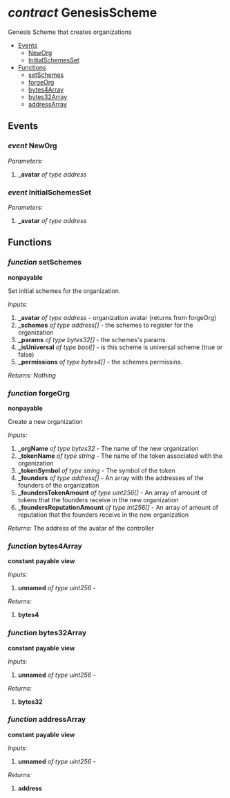 # *contract* GenesisScheme
Genesis Scheme that creates organizations

- [Events](#events)
    - [NewOrg](#event-NewOrg)
    - [InitialSchemesSet](#event-InitialSchemesSet)
- [Functions](#functions)
    - [setSchemes](#function-setSchemes)
    - [forgeOrg](#function-forgeOrg)
    - [bytes4Array](#function-bytes4Array)
    - [bytes32Array](#function-bytes32Array)
    - [addressArray](#function-addressArray)

## Events
### *event* NewOrg
*Parameters:*
1. **_avatar** *of type address*

### *event* InitialSchemesSet
*Parameters:*
1. **_avatar** *of type address*

## Functions
### *function* setSchemes

**nonpayable**


Set initial schemes for the organization.

*Inputs:*
1. **_avatar** *of type address* - organization avatar (returns from forgeOrg)
2. **_schemes** *of type address[]* - the schemes to register for the organization
3. **_params** *of type bytes32[]* - the schemes's params
4. **_isUniversal** *of type bool[]* - is this scheme is universal scheme (true or false)
5. **_permissions** *of type bytes4[]* - the schemes permissins.

*Returns:*
*Nothing*

### *function* forgeOrg

**nonpayable**


Create a new organization

*Inputs:*
1. **_orgName** *of type bytes32* - The name of the new organization
2. **_tokenName** *of type string* - The name of the token associated with the organization
3. **_tokenSymbol** *of type string* - The symbol of the token
4. **_founders** *of type address[]* - An array with the addresses of the founders of the organization
5. **_foundersTokenAmount** *of type uint256[]* - An array of amount of tokens that the founders receive in the new organization
6. **_foundersReputationAmount** *of type int256[]* - An array of amount of reputation that the  founders receive in the new organization 

*Returns:*
The address of the avatar of the controller

### *function* bytes4Array

**constant**
**payable**
**view**




*Inputs:*
1. **unnamed** *of type uint256* - 

*Returns:*
1. **bytes4**

### *function* bytes32Array

**constant**
**payable**
**view**




*Inputs:*
1. **unnamed** *of type uint256* - 

*Returns:*
1. **bytes32**

### *function* addressArray

**constant**
**payable**
**view**




*Inputs:*
1. **unnamed** *of type uint256* - 

*Returns:*
1. **address**

